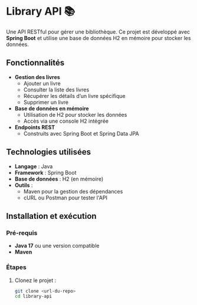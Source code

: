 # Library API 📚

Une API RESTful pour gérer une bibliothèque. Ce projet est développé avec **Spring Boot** et utilise une base de données H2 en mémoire pour stocker les données.

## Fonctionnalités

- **Gestion des livres**
  - Ajouter un livre
  - Consulter la liste des livres
  - Récupérer les détails d’un livre spécifique
  - Supprimer un livre
- **Base de données en mémoire**
  - Utilisation de H2 pour stocker les données
  - Accès via une console H2 intégrée
- **Endpoints REST**
  - Construits avec Spring Boot et Spring Data JPA

## Technologies utilisées

- **Langage** : Java
- **Framework** : Spring Boot
- **Base de données** : H2 (en mémoire)
- **Outils** :
  - Maven pour la gestion des dépendances
  - cURL ou Postman pour tester l'API

## Installation et exécution

### Pré-requis
- **Java 17** ou une version compatible
- **Maven**

### Étapes
1. Clonez le projet :
   ```bash
   git clone <url-du-repo>
   cd library-api
